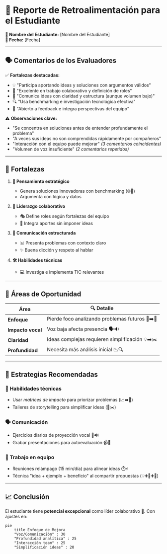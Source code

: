 # 📝 Reporte de Retroalimentación para el Estudiante  

**👤 Nombre del Estudiante:** [Nombre del Estudiante]  
**📅 Fecha:** [Fecha]  

---  

## 🗣️ **Comentarios de los Evaluadores**  

✅ **Fortalezas destacadas:**  
- 💡 "Participa aportando ideas y soluciones con argumentos válidos"  
- 👥 "Excelente en trabajo colaborativo y definición de roles"  
- 🎯 "Comunica ideas con claridad y estructura (aunque volumen bajo)"  
- 🔍 "Usa benchmarking e investigación tecnológica efectiva"  
- 🤝 "Abierto a feedback e integra perspectivas del equipo"  

⚠️ **Observaciones clave:**  
- "Se concentra en soluciones antes de entender profundamente el problema"  
- "A veces sus ideas no son comprendidas rápidamente por compañeros"  
- "Interacción con el equipo puede mejorar" *(3 comentarios coincidentes)*  
- "Volumen de voz insuficiente" *(2 comentarios repetidos)*  

---  

## 💪 **Fortalezas**  

1. **🧠 Pensamiento estratégico**  
   - Genera soluciones innovadoras con benchmarking (🌐🔬)  
   - Argumenta con lógica y datos  

2. **👥 Liderazgo colaborativo**  
   - 🎭 Define roles según fortalezas del equipo  
   - 🧩 Integra aportes sin imponer ideas  

3. **💬 Comunicación estructurada**  
   - 📊 Presenta problemas con contexto claro  
   - ✨ Buena dicción y respeto al hablar  

4. **🛠️ Habilidades técnicas**  
   - 💻 Investiga e implementa TIC relevantes  

---  

## 📌 **Áreas de Oportunidad**  

| Área | 🔍 Detalle |  
|------|-----------|  
| **Enfoque** | Pierde foco analizando problemas futuros 🎯➡️🔮 |  
| **Impacto vocal** | Voz baja afecta presencia 🗣️🔉 |  
| **Claridad** | Ideas complejas requieren simplificación 💡➡️✂️ |  
| **Profundidad** | Necesita más análisis inicial 📉🔍 |  

---  

## 🚀 **Estrategias Recomendadas**  

### 🔧 **Habilidades técnicas**  
- Usar *matrices de impacto* para priorizar problemas (📈➡️🎯)  
- Talleres de storytelling para simplificar ideas (📖✂️)  

### 🗣 **Comunicación**  
- Ejercicios diarios de proyección vocal 🎤🔊  
- Grabar presentaciones para autoevaluación 📹👀  

### 👥 **Trabajo en equipo**  
- Reuniones relámpago (15 min/día) para alinear ideas ⏱️⚡  
- Técnica "idea + ejemplo + beneficio" al compartir propuestas (💡➕🌰➕🎁)  

---  

## 📈 **Conclusión**  

El estudiante tiene **potencial excepcional** como líder colaborativo 💫. Con ajustes en:  
```mermaid
pie 
    title Enfoque de Mejora
    "Voz/Comunicación" : 30
    "Profundidad analítica" : 25
    "Interacción team" : 25
    "Simplificación ideas" : 20
